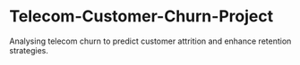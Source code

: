 # Telecom-Customer-Churn-Project
Analysing telecom churn to predict customer attrition and enhance retention strategies.
